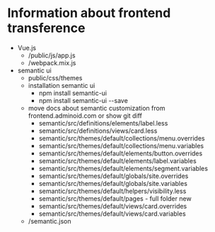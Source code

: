# Information about frontend transference

-   Vue.js
    -   /public/js/app.js
    -   /webpack.mix.js
-   semantic ui
    -   public/css/themes
    -   installation semantic ui
        -   npm install semantic-ui
        -   npm install semantic-ui --save
    -   move docs about semantic customization from frontend.adminoid.com or show git diff
        -   semantic/src/definitions/elements/label.less
        -   semantic/src/definitions/views/card.less
        -   semantic/src/themes/default/collections/menu.overrides
        -   semantic/src/themes/default/collections/menu.variables
        -   semantic/src/themes/default/elements/button.overrides
        -   semantic/src/themes/default/elements/label.variables
        -   semantic/src/themes/default/elements/segment.variables
        -   semantic/src/themes/default/globals/site.overrides
        -   semantic/src/themes/default/globals/site.variables
        -   semantic/src/themes/default/helpers/visibility.less
        -   semantic/src/themes/default/pages - full folder new
        -   semantic/src/themes/default/views/card.overrides
        -   semantic/src/themes/default/views/card.variables
    -   /semantic.json